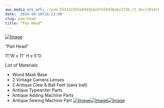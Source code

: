 ```yaml
---
aws_media_src_url: //pub-5541d2355e6941b4a5fe50450aba723b.r2.dev/2014/04/panhead.jpg
date: '2014-04-28T16:13:00'
slug: pan-head
title: “Pan Head”
---
```


 [![Image](//pub-5541d2355e6941b4a5fe50450aba723b.r2.dev/2014/04/panhead.jpg?w=650)](//pub-5541d2355e6941b4a5fe50450aba723b.r2.dev/2014/04/panhead.jpg)

 “Pan Head”

 11″W x 11″ H x 5″D

 List of Materials:

  * Wood Mask Base
 * 2 Vintage Camera Lenses
 * 2 Antique Claw & Ball Feet (sans ball)
 * Antique Typewriter Parts
 * Antique Adding Machine Parts
 * Antique Sewing Machine Part
  [![Image](//pub-5541d2355e6941b4a5fe50450aba723b.r2.dev/2014/04/panhead-angle2.jpg?w=650)](//pub-5541d2355e6941b4a5fe50450aba723b.r2.dev/2014/04/panhead-angle2.jpg)[![Image](//pub-5541d2355e6941b4a5fe50450aba723b.r2.dev/2014/04/panhead-angle.jpg?w=650)](//pub-5541d2355e6941b4a5fe50450aba723b.r2.dev/2014/04/panhead-angle.jpg)[![Image](//pub-5541d2355e6941b4a5fe50450aba723b.r2.dev/2014/04/panhead-close.jpg?w=650)](//pub-5541d2355e6941b4a5fe50450aba723b.r2.dev/2014/04/panhead-close.jpg)